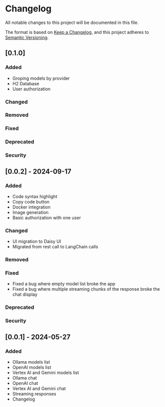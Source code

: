 # Changelog

All notable changes to this project will be documented in this file.

The format is based on [Keep a Changelog](https://keepachangelog.com/en/1.1.0/),
and this project adheres to [Semantic Versioning](https://semver.org/spec/v2.0.0.html).

## [0.1.0] 

### Added
- Groping models by provider
- H2 Database
- User authorization
### Changed
### Removed
### Fixed
### Deprecated
### Security

## [0.0.2] - 2024-09-17

### Added
- Code syntax highlight
- Copy code button
- Docker integration
- Image generation
- Basic authorization with one user
### Changed
- UI migration to Daisy UI
- Migrated from rest call to LangChain calls
### Removed
### Fixed
- Fixed a bug where empty model list broke the app
- Fixed a bug where multiple streaming chunks of the response broke the chat display
### Deprecated
### Security

## [0.0.1] - 2024-05-27

### Added

- Ollama models list
- OpenAI models list
- Vertex AI and Gemini models list
- Ollama chat
- OpenAI chat
- Vertex AI and Gemini chat
- Streaming responses
- Changelog
